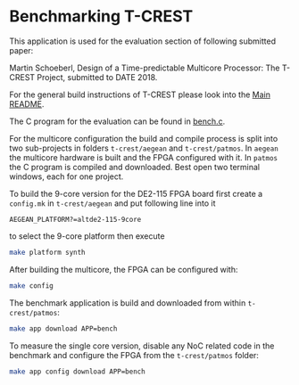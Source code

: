 # Benchmarking T-CREST

This application is used for the evaluation section of following submitted paper:

Martin Schoeberl, Design of a Time-predictable Multicore Processor:
The T-CREST Project, submitted to DATE 2018.

For the general build instructions of T-CREST please look into the
[Main README](../../../README.md).

The C program for the evaluation can be found in [bench.c](bench.c).

For the multicore configuration the build and compile process is split
into two sub-projects in folders `t-crest/aegean` and `t-crest/patmos`.
In `aegean` the multicore hardware is built and the FPGA configured with it.
In `patmos` the C program is compiled and downloaded.
Best open two terminal windows, each for one project.

To build the 9-core version for the DE2-115 FPGA board first create a
`config.mk` in `t-crest/aegean` and put following line into it
```
AEGEAN_PLATFORM?=altde2-115-9core
```
to select the 9-core platform then execute
```bash
make platform synth
```

After building the multicore, the FPGA can be configured with:
```bash
make config
```

The benchmark application is build and downloaded from within `t-crest/patmos`:
```bash
make app download APP=bench
```

To measure the single core version, disable any NoC related code in the
benchmark and configure the FPGA from the `t-crest/patmos` folder:
```bash
make app config download APP=bench
```

